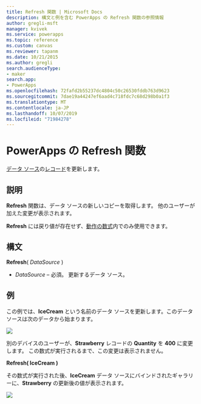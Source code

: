 ```yaml
---
title: Refresh 関数 | Microsoft Docs
description: 構文と例を含む PowerApps の Refresh 関数の参照情報
author: gregli-msft
manager: kvivek
ms.service: powerapps
ms.topic: reference
ms.custom: canvas
ms.reviewer: tapanm
ms.date: 10/21/2015
ms.author: gregli
search.audienceType:
- maker
search.app:
- PowerApps
ms.openlocfilehash: 72fafd2b55237dc4804c50c26530fddb763d9623
ms.sourcegitcommit: 7dae19a44247ef6aad4c718fdc7c68d298b0a1f3
ms.translationtype: MT
ms.contentlocale: ja-JP
ms.lasthandoff: 10/07/2019
ms.locfileid: "71984278"
---
```

# <a name="refresh-function-in-powerapps"></a>PowerApps の Refresh 関数
[データ ソース](../working-with-data-sources.md)の[レコード](../working-with-tables.md#records)を更新します。

## <a name="description"></a>説明
**Refresh** 関数は、データ ソースの新しいコピーを取得します。  他のユーザーが加えた変更が表示されます。

**Refresh** には戻り値が存在せず、[動作の数式](../working-with-formulas-in-depth.md)内でのみ使用できます。

## <a name="syntax"></a>構文
**Refresh**( *DataSource* )

* *DataSource* – 必須。 更新するデータ ソース。

## <a name="example"></a>例
この例では、**IceCream** という名前のデータ ソースを更新します。このデータ ソースは次のデータから始まります。

![](media/function-refresh/icecream.png)

別のデバイスのユーザーが、**Strawberry** レコードの **Quantity** を **400** に変更します。  この数式が実行されるまで、この変更は表示されません。

**Refresh( IceCream )**

その数式が実行された後、**IceCream** データ ソースにバインドされたギャラリーに、**Strawberry** の更新後の値が表示されます。

![](media/function-refresh/icecream-after.png)

